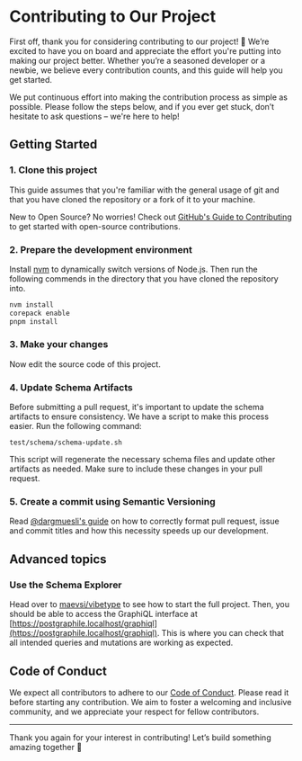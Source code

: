 # Contributing to Our Project

First off, thank you for considering contributing to our project! 🎉 We’re excited to have you on board and appreciate the effort you're putting into making our project better. Whether you’re a seasoned developer or a newbie, we believe every contribution counts, and this guide will help you get started.

We put continuous effort into making the contribution process as simple as possible. Please follow the steps below, and if you ever get stuck, don’t hesitate to ask questions – we're here to help!


## Getting Started

### 1. Clone this project

This guide assumes that you're familiar with the general usage of git and that you have cloned the repository or a fork of it to your machine.

New to Open Source?
No worries!
Check out [GitHub's Guide to Contributing](https://docs.github.com/en/get-started/quickstart/contributing-to-projects) to get started with open-source contributions.

### 2. Prepare the development environment

<!-- TODO: decide if commit message checks should stay -->

Install [nvm](https://github.com/nvm-sh/nvm?tab=readme-ov-file#install--update-script) to dynamically switch versions of Node.js.
Then run the following commends in the directory that you have cloned the repository into.

```sh
nvm install
corepack enable
pnpm install
```

### 3. Make your changes

Now edit the source code of this project.

### 4. Update Schema Artifacts

Before submitting a pull request, it's important to update the schema artifacts to ensure consistency. We have a script to make this process easier. Run the following command:

```
test/schema/schema-update.sh
```

This script will regenerate the necessary schema files and update other artifacts as needed. Make sure to include these changes in your pull request.

### 5. Create a commit using Semantic Versioning

Read [@dargmuesli's guide](https://gist.github.com/dargmuesli/430b7d902a22df02d88d1969a22a81b5#file-semantic-versioning-md) on how to correctly format pull request, issue and commit titles and how this necessity speeds up our development.


## Advanced topics

### Use the Schema Explorer

<!-- TODO: add a way to check the schema explorer without having to start the full maevsi/stack -->

Head over to [maevsi/vibetype](https://github.com/maevsi/vibetype) to see how to start the full project. Then, you should be able to access the GraphiQL interface at [https://postgraphile.localhost/graphiql](https://postgraphile.localhost/graphiql). This is where you can check that all intended queries and mutations are working as expected.

<!-- Please make sure that the queries and mutations listed on the page align with the expected functionality of the project. -->


## Code of Conduct

We expect all contributors to adhere to our [Code of Conduct](CODE_OF_CONDUCT.md). Please read it before starting any contribution. We aim to foster a welcoming and inclusive community, and we appreciate your respect for fellow contributors.

---

Thank you again for your interest in contributing! Let’s build something amazing together 🚀
